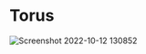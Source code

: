 # Torus

![Screenshot 2022-10-12 130852](https://user-images.githubusercontent.com/74273335/197097266-9ec228ed-6340-44bd-af23-b18b35ab7f22.png)
